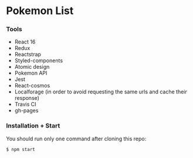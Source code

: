 # Pokemon List

### Tools

  - React 16
  - Redux
  - Reactstrap
  - Styled-components
  - Atomic design
  - Pokemon API
  - Jest
  - React-cosmos
  - Localforage (in order to avoid requesting the same urls and cache their response)
  - Travis CI
  - gh-pages

### Installation + Start

You should run only one command after cloning this repo:

```$ npm start```
